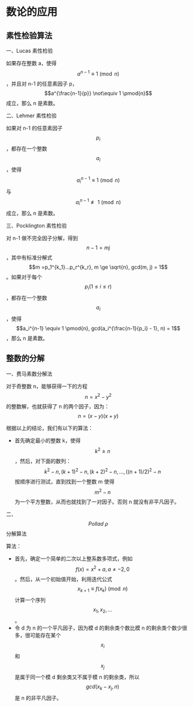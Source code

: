 # 数论的应用

## 素性检验算法

一、Lucas 素性检验

如果存在整数 a，使得 $$a^{n-1} \equiv 1 \pmod{n}$$，并且对 n-1 的任意素因子 p，$$a^{\frac{n-1}{p}} \not\equiv 1 \pmod{n}$$ 成立，那么 n 是素数。

二、Lehmer 素性检验

如果对 n-1 的任意素因子 $$p_i$$，都存在一个整数 $$a_i$$，使得 $$a_i^{n-1} \equiv 1 \pmod{n}$$ 与 $$a_i^{n-1} \not\equiv 1 \pmod{n}$$ 成立，那么 n 是素数。

三、Pocklington 素性检验

对 n-1 做不完全因子分解，得到 $$n-1 =mj$$，其中有标准分解式 $$m =p_1^{k_1}...p_r^{k_r}, m \ge \sqrt{n}, gcd(m, j) = 1$$。如果对于每个 $$p_i (1 \le i \le r)$$，都存在一个整数 $$a_i$$，使得 $$a_i^{n-1} \equiv 1 \pmod{n}, gcd(a_i^{\frac{n-1}{p_i} - 1}, n) = 1$$，那么 n 是素数。

## 整数的分解

一、费马素数分解法

对于奇整数 n，能够获得一下的方程 $$n = x^2 - y^2​$$ 的整数解，也就获得了 n 的两个因子，因为：$$n = (x - y)(x +y)​$$

根据以上的结论，我们有以下的算法：

- 首先确定最小的整数 k，使得 $$k^2 \ge n$$，然后，对下面的数列：$$k^2 -n, (k+1)^2 - n, (k+2)^2 -n, ..., ((n+1)/2)^2 - n$$ 按顺序进行测试，直到找到一个整数 m 使得 $$m^2 - n$$ 为一个平方整数，从而也就找到了一对因子。否则 n 就没有非平凡因子。

二、$$Pollad\ \rho$$ 分解算法

算法：

- 首先，确定一个简单的二次以上整系数多项式，例如 $$f(x) = x^2 + a, a\ne -2,0$$。然后，从一个初始值开始，利用迭代公式 $$x_{k+1} \equiv f(x_k) \pmod{n}$$ 计算一个序列 $$x_1, x_2, ...$$。
- 令 d 为 n 的一个平凡因子，因为模 d 的剩余类个数比模 n 的剩余类个数少很多，很可能存在某个 $$x_i$$ 和 $$x_j$$ 是属于同一个模 d 剩余类又不属于模 n 的剩余类，所以 $$gcd(x_k - x_j, n)$$ 是 n 的非平凡因子。


